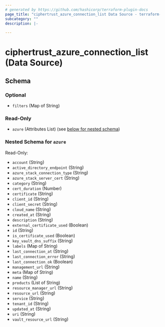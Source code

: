 ```yaml
---
# generated by https://github.com/hashicorp/terraform-plugin-docs
page_title: "ciphertrust_azure_connection_list Data Source - terraform-provider-ciphertrust"
subcategory: ""
description: |-
  
---
```


# ciphertrust_azure_connection_list (Data Source)





<!-- schema generated by tfplugindocs -->
## Schema

### Optional

- `filters` (Map of String)

### Read-Only

- `azure` (Attributes List) (see [below for nested schema](#nestedatt--azure))

<a id="nestedatt--azure"></a>
### Nested Schema for `azure`

Read-Only:

- `account` (String)
- `active_directory_endpoint` (String)
- `azure_stack_connection_type` (String)
- `azure_stack_server_cert` (String)
- `category` (String)
- `cert_duration` (Number)
- `certificate` (String)
- `client_id` (String)
- `client_secret` (String)
- `cloud_name` (String)
- `created_at` (String)
- `description` (String)
- `external_certificate_used` (Boolean)
- `id` (String)
- `is_certificate_used` (Boolean)
- `key_vault_dns_suffix` (String)
- `labels` (Map of String)
- `last_connection_at` (String)
- `last_connection_error` (String)
- `last_connection_ok` (Boolean)
- `management_url` (String)
- `meta` (Map of String)
- `name` (String)
- `products` (List of String)
- `resource_manager_url` (String)
- `resource_url` (String)
- `service` (String)
- `tenant_id` (String)
- `updated_at` (String)
- `uri` (String)
- `vault_resource_url` (String)
